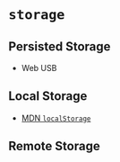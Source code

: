 # `storage`


## Persisted Storage

  - Web USB


## Local Storage

  - [MDN `localStorage`](https://developer.mozilla.org/en-US/docs/Web/API/Window/localStorage)


## Remote Storage


